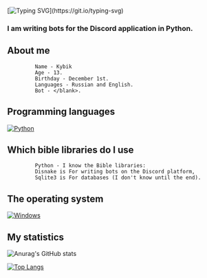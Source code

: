 [![Typing SVG](https://readme-typing-svg.herokuapp.com?color=%e292ee&lines=Hi!+My+name+is+Kybik!)](https://git.io/typing-svg)

### I am writing bots for the Discord application in Python.

## About me
             Name - Kybik 
             Age - 13.
             Birthday - December 1st.
             Languages - Russian and English.
             Bot - </blank>.


## Programming languages
  [![Python](https://img.shields.io/badge/python-3670A0?style=for-the-badge&logo=python&logoColor=ffdd54)](https://www.python.org/)

## Which bible libraries do I use
             Python - I know the Bible libraries:
             Disnake is For writing bots on the Discord platform,
             Sqlite3 is For databases (I don't know until the end).

## The operating system
  [![Windows](https://img.shields.io/badge/Windows-0078D6?style=for-the-badge&logo=windows&logoColor=white)](https://www.microsoft.com/en-us/windows)

## My statistics
![Anurag's GitHub stats](https://github-readme-stats.vercel.app/api?username=Kybikcube&theme=tokyonight&show_icons=true&title_color=gruvbox)

[![Top Langs](https://github-readme-stats.vercel.app/api/top-langs/?username=Kybikcube&layout=donut&theme=tokyonight)](https://github.com/anuraghazra/github-readme-stats)




